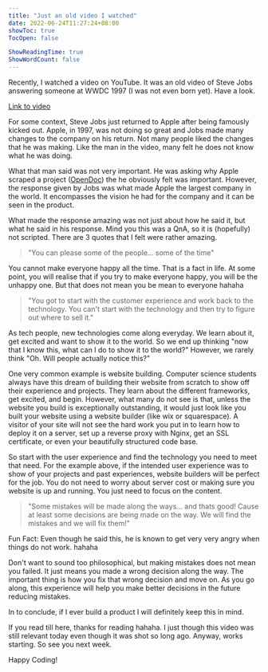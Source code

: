 ```yaml
---
title: "Just an old video I watched"
date: 2022-06-24T11:27:24+08:00
showToc: true
TocOpen: false

ShowReadingTime: true
ShowWordCount: false
---
```


Recently, I watched a video on YouTube. It was an old video of Steve Jobs answering someone at WWDC 1997 (I was not even born yet). Have a look.

[Link to video](https://youtu.be/oeqPrUmVz-o)

For some context, Steve Jobs just returned to Apple after being famously kicked out. Apple, in 1997, was not doing so great and Jobs made many changes to the company on his return. Not many people liked the changes that he was making. Like the man in the video, many felt he does not know what he was doing.

What that man said was not very important. He was asking why Apple scraped a project ([OpenDoc](https://en.wikipedia.org/wiki/OpenDoc)) the he obviously felt was important. However, the response given by Jobs was what made Apple the largest company in the world. It encompasses the vision he had for the company and it can be seen in the product.

What made the response amazing was not just about how he said it, but what he said in his response. Mind you this was a QnA, so it is (hopefully) not scripted. There are 3 quotes that I felt were rather amazing.

> "You can please some of the people... some of the time"

You cannot make everyone happy all the time. That is a fact in life. At some point, you will realise that if you try to make everyone happy, you will be the unhappy one. But that does not mean you be mean to everyone hahaha

> "You got to start with the customer experience and work back to the technology. You can't start with the technology and then try to figure out where to sell it."

As tech people, new technologies come along everyday. We learn about it, get excited and want to show it to the world. So we end up thinking "now that I know this, what can I do to show it to the world?" However, we rarely think "Oh. Will people actually notice this?"

One very common example is website building. Computer science students always have this dream of building their website from scratch to show off their experience and projects. They learn about the different frameworks, get excited, and begin. However, what many do not see is that, unless the website you build is exceptionally outstanding, it would just look like you built your website using a website builder (like wix or squarespace). A visitor of your site will not see the hard work you put in to learn how to deploy it on a server, set up a reverse proxy with Nginx, get an SSL certificate, or even your beautifully structured code base.

So start with the user experience and find the technology you need to meet that need. For the example above, if the intended user experience was to show of your projects and past experiences, website builders will be perfect for the job. You do not need to worry about server cost or making sure you website is up and running. You just need to focus on the content.

> "Some mistakes will be made along the ways... and thats good! Cause at least some decisions are being made on the way. We will find the mistakes and we will fix them!"

Fun Fact: Even though he said this, he is known to get very very angry when things do not work. hahaha

Don't want to sound too philosophical, but making mistakes does not mean you failed. It just means you made a wrong decision along the way. The important thing is how you fix that wrong decision and move on. As you go along, this experience will help you make better decisions in the future reducing mistakes.

In to conclude, if I ever build a product I will definitely keep this in mind.

If you read till here, thanks for reading hahaha. I just though this video was still relevant today even though it was shot so long ago. Anyway, works starting. So see you next week.

Happy Coding!
